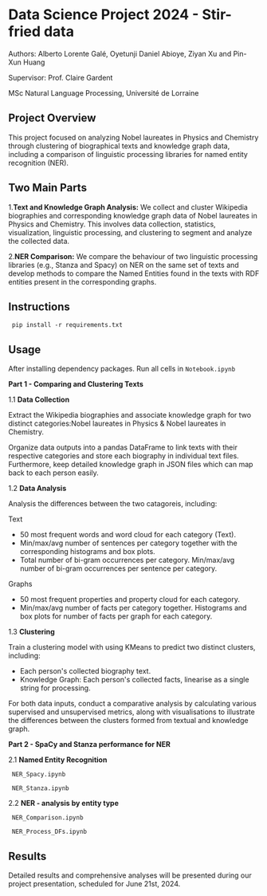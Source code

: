 # Data Science Project 2024 - Stir-fried data

Authors:
Alberto Lorente Galé,
Oyetunji Daniel Abioye,
Ziyan Xu and
Pin-Xun Huang

Supervisor:
Prof. Claire Gardent

MSc Natural Language Processing,
Université de Lorraine

## Project Overview

This project focused on analyzing Nobel laureates in Physics and Chemistry through clustering of biographical texts and knowledge graph data, including a comparison of linguistic processing libraries for named entity recognition (NER).

## Two Main Parts

1.**Text and Knowledge Graph Analysis:** We collect and cluster Wikipedia biographies and corresponding knowledge graph data of Nobel laureates in Physics and Chemistry. This involves data collection, statistics, visualization, linguistic processing, and clustering to segment and analyze the collected data.

2.**NER Comparison:** We compare the behaviour of two linguistic processing libraries (e.g., Stanza and Spacy) on NER on the same set of texts and develop methods to compare the Named Entities found in the texts with RDF entities  present in the corresponding graphs.

## Instructions

```shell
 pip install -r requirements.txt
```

## Usage

After installing dependency packages. Run all cells in `Notebook.ipynb`

**Part 1 - Comparing and Clustering Texts**

1.1 **Data Collection**

Extract the Wikipedia biographies and associate knowledge graph for two distinct categories:Nobel laureates in Physics & Nobel laureates in Chemistry.

Organize data outputs into a pandas DataFrame to link texts with their respective categories and store each biography in individual text files. Furthermore, keep detailed knowledge graph in JSON files which can map back to each person easily.

1.2 **Data Analysis**

Analysis the differences between the two catagoreis, including:

Text

* 50 most frequent words and word cloud for each category (Text).
* Min/max/avg number of sentences per category together with the corresponding histograms and box plots.
* Total number of bi-gram occurrences per category. Min/max/avg
number of bi-gram occurrences per sentence per category.

Graphs

* 50 most frequent properties and property cloud for each category.
* Min/max/avg number of facts per category together. Histograms and box plots for number of facts per graph for each category.

1.3 **Clustering**

Train a clustering model with using KMeans to predict two distinct clusters, including:

* Each person's collected biography text.
* Knowledge Graph: Each person's collected facts, linearise as a single string for processing.

For both data inputs, conduct a comparative analysis by calculating various supervised and unsupervised metrics, along with visualisations to illustrate the differences between the clusters formed from textual and knowledge graph. 

**Part 2 - SpaCy and Stanza performance for NER**

2.1 **Named Entity Recognition**
```shell
 NER_Spacy.ipynb
```
```shell
 NER_Stanza.ipynb
```

2.2 **NER - analysis by entity type**
```shell
 NER_Comparison.ipynb
```
```shell
 NER_Process_DFs.ipynb
```

## Results

Detailed results and comprehensive analyses will be presented during our project presentation, scheduled for June 21st, 2024.
